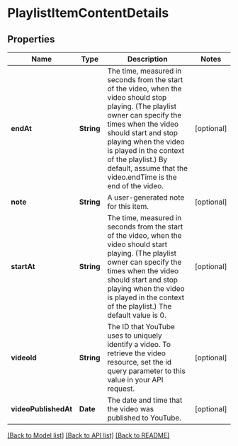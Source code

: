 # PlaylistItemContentDetails

## Properties
Name | Type | Description | Notes
------------ | ------------- | ------------- | -------------
**endAt** | **String** | The time, measured in seconds from the start of the video, when the video should stop playing. (The playlist owner can specify the times when the video should start and stop playing when the video is played in the context of the playlist.) By default, assume that the video.endTime is the end of the video. | [optional] 
**note** | **String** | A user-generated note for this item. | [optional] 
**startAt** | **String** | The time, measured in seconds from the start of the video, when the video should start playing. (The playlist owner can specify the times when the video should start and stop playing when the video is played in the context of the playlist.) The default value is 0. | [optional] 
**videoId** | **String** | The ID that YouTube uses to uniquely identify a video. To retrieve the video resource, set the id query parameter to this value in your API request. | [optional] 
**videoPublishedAt** | **Date** | The date and time that the video was published to YouTube. | [optional] 

[[Back to Model list]](../README.md#documentation-for-models) [[Back to API list]](../README.md#documentation-for-api-endpoints) [[Back to README]](../README.md)


